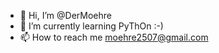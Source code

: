 - 👋 Hi, I’m @DerMoehre
- 🌱 I’m currently learning PyThOn :-)
- 📫 How to reach me moehre2507@gmail.com

<!---
DerMoehre/DerMoehre is a ✨ special ✨ repository because its `README.md` (this file) appears on your GitHub profile.
You can click the Preview link to take a look at your changes.
--->
